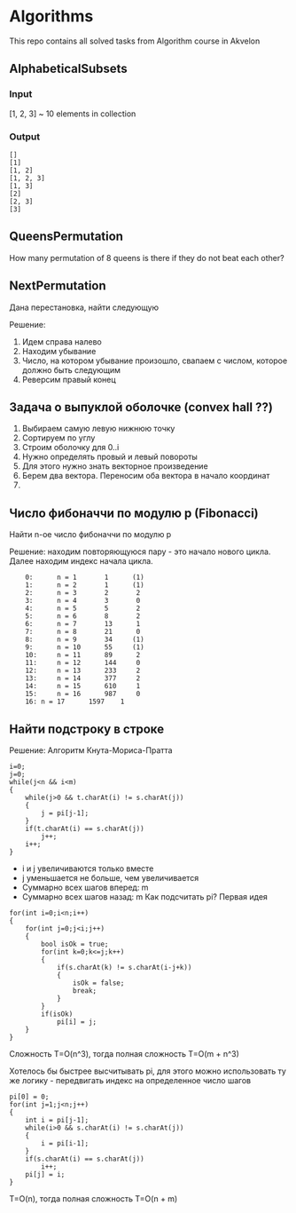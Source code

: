 # Algorithms
This repo contains all solved tasks from Algorithm course in Akvelon

## AlphabeticalSubsets 
### Input 
[1, 2, 3] ~ 10 elements in collection

### Output
```
[]
[1]
[1, 2]
[1, 2, 3]
[1, 3]
[2]
[2, 3]
[3]
```


## QueensPermutation
How many permutation of 8 queens is there if they do not beat each other?

## NextPermutation
Дана перестановка, найти следующую

Решение: 

1. Идем справа налево
1. Находим убывание
1. Число, на котором убывание произошло, свапаем с числом, которое должно быть следующим
1. Реверсим правый конец

## Задача о выпуклой оболочке (convex hall ??)
1. Выбираем самую левую нижнюю точку
1. Сортируем по углу
1. Строим оболочку для 0..i 
1. Нужно определять провый и левый повороты
1. Для этого нужно знать векторное произведение
1. Берем два вектора. Переносим оба вектора в начало координат
1. 

## Число фибоначчи по модулю p (Fibonacci)
Найти n-ое число фибоначчи по модулю p

Решение: находим повторяющуюся пару - это начало нового цикла. Далее находим индекс начала цикла. 
```
	0:      n = 1       1      (1)   
	1:      n = 2       1      (1)   
	2:      n = 3       2       2
	3:      n = 4       3       0
	4:      n = 5       5       2
	5:      n = 6       8       2
	6:      n = 7       13      1
	7:      n = 8       21      0
	8:      n = 9       34     (1)   
	9:      n = 10      55     (1)   
	10:     n = 11      89      2
	11:     n = 12      144     0
	12:     n = 13      233     2
	13:     n = 14      377     2
	14:     n = 15      610     1
	15:     n = 16      987     0
	16:	n = 17      1597    1
```
## Найти подстроку в строке
Решение: Алгоритм Кнута-Мориса-Пратта
```
i=0;
j=0;
while(j<n && i<m)
{
	while(j>0 && t.charAt(i) != s.charAt(j))
	{
		j = pi[j-1];
	}
	if(t.charAt(i) == s.charAt(j))
		j++;
	i++;
}
```
- i и j увеличиваются только вместе
- j уменьшается не больше, чем увеличивается
- Суммарно всех шагов вперед: m
- Суммарно всех шагов назад: m
Как подсчитать pi? Первая идея
```
for(int i=0;i<n;i++)
{
	for(int j=0;j<i;j++)
	{
		bool isOk = true;
		for(int k=0;k<=j;k++)
		{
			if(s.charAt(k) != s.charAt(i-j+k))
			{
				isOk = false;
				break;
			}
		}
		if(isOk)
			pi[i] = j;
	}
}
```
Сложность T=O(n^3), тогда полная сложность T=O(m + n^3)

Хотелось бы быстрее высчитывать pi, для этого можно использовать ту же логику - передвигать индекс на определенное число шагов
```
pi[0] = 0;
for(int j=1;j<n;j++)
{
	int i = pi[j-1];
	while(i>0 && s.charAt(i) != s.charAt(j))
	{
		i = pi[i-1];
	}
	if(s.charAt(i) == s.charAt(j))
		i++;
	pi[j] = i;
}
```
T=O(n), тогда полная сложность T=O(n + m)

